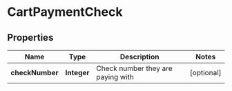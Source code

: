 
# CartPaymentCheck

## Properties
Name | Type | Description | Notes
------------ | ------------- | ------------- | -------------
**checkNumber** | **Integer** | Check number they are paying with |  [optional]



